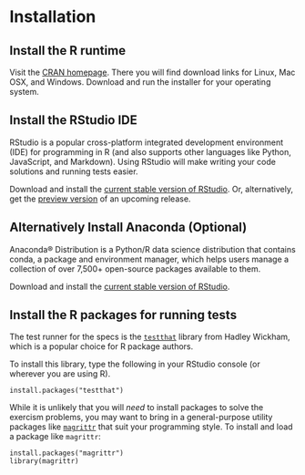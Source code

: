 # Installation

## Install the R runtime
Visit the [CRAN homepage](https://cran.r-project.org/). There you will find download links for Linux, Mac OSX, and Windows. Download and run the installer for your operating system.

## Install the RStudio IDE
RStudio is a popular cross-platform integrated development environment (IDE) for programming in R (and also supports other languages like Python, JavaScript, and Markdown). Using RStudio will make writing your code solutions and running tests easier.

Download and install the [current stable version of RStudio](https://www.rstudio.com/products/rstudio/download/). Or, alternatively, get the [preview version](https://www.rstudio.com/products/rstudio/download/preview/) of an upcoming release.

## Alternatively Install Anaconda (Optional)
Anaconda® Distribution is a Python/R data science distribution that contains conda, a package and environment manager, which helps users manage a collection of over 7,500+ open-source packages available to them.

Download and install the [current stable version of RStudio](https://docs.anaconda.com/free/anaconda/install/).

## Install the R packages for running tests
The test runner for the specs is the [`testthat`](https://github.com/hadley/testthat) library from Hadley Wickham, which is a popular choice for R package authors.

To install this library, type the following in your RStudio console (or wherever you are using R).

```{R}
install.packages("testthat")
```

While it is unlikely that you will _need_ to install packages to solve the exercism problems, you may want to bring in a general-purpose utility packages like [`magrittr`](https://github.com/smbache/magrittr) that suit your programming style. To install and load a package like `magrittr`:

```{R}
install.packages("magrittr")
library(magrittr)
```
